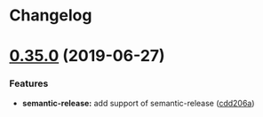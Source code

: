# Changelog

# [0.35.0](https://github.com/saltstack-formulas/php-formula/compare/v0.34.0...v0.35.0) (2019-06-27)


### Features

* **semantic-release:** add support of semantic-release ([cdd206a](https://github.com/saltstack-formulas/php-formula/commit/cdd206a))
